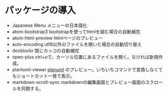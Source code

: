 # パッケージの導入

* Japanese Menu
メニューの日本語化
* atom-bootstrap3
bootstrapを使ってhtmlを組む場合の自動補完
* atom-html-preview
htmlページのプレビュー
* auto-encoding
utf8以外のファイルを開いた場合の自動切り替え
* docblockr
閉じカッコの自動補完
* open-plus
ctrl+oで、カーソル位置にあるファイルを開く。なければ新規作成。
* plantuml-viewer
[planuml](../design/plantuml.md) のプレビュー。いちいちコマンドで変換しなくてもショートカット一発で表示。
* markdown-scroll-sync
markdownの編集画面とプレビュー画面のスクロールを同期する。
